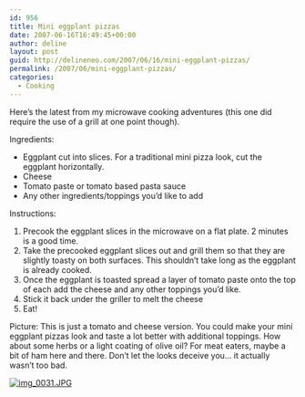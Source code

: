 ```yaml
---
id: 956
title: Mini eggplant pizzas
date: 2007-06-16T16:49:45+00:00
author: deline
layout: post
guid: http://delineneo.com/2007/06/16/mini-eggplant-pizzas/
permalink: /2007/06/mini-eggplant-pizzas/
categories:
  - Cooking
---
```

Here&#8217;s the latest from my microwave cooking adventures (this one did require the use of a grill at one point though).

Ingredients:

  * Eggplant cut into slices. For a traditional mini pizza look, cut the eggplant horizontally.
  * Cheese
  * Tomato paste or tomato based pasta sauce
  * Any other ingredients/toppings you&#8217;d like to add

Instructions:

  1. Precook the eggplant slices in the microwave on a flat plate. 2 minutes is a good time.
  2. Take the precooked eggplant slices out and grill them so that they are slightly toasty on both surfaces. This shouldn&#8217;t take long as the eggplant is already cooked.
  3. Once the eggplant is toasted spread a layer of tomato paste onto the top of each add the cheese and any other toppings you&#8217;d like.
  4. Stick it back under the griller to melt the cheese
  5. Eat!

Picture: This is just a tomato and cheese version. You could make your mini eggplant pizzas look and taste a lot better with additional toppings. How about some herbs or a light coating of olive oil? For meat eaters, maybe a bit of ham here and there. Don&#8217;t let the looks deceive you&#8230; it actually wasn&#8217;t too bad.

[![img_0031.JPG](http://delineneo.com/wp-content/uploads/2007/06/img_0031.thumbnail.JPG)](http://delineneo.com/wp-content/uploads/2007/06/img_0031.JPG "img_0031.JPG")
